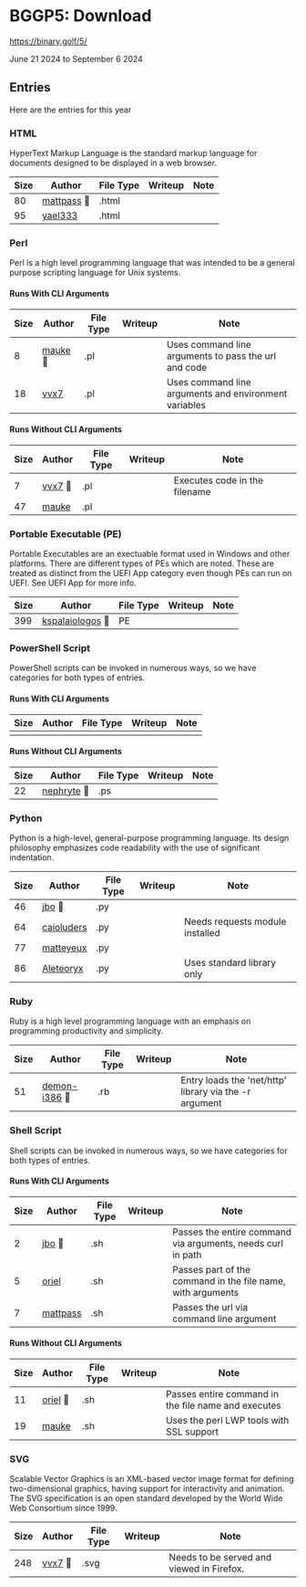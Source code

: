 # BGGP5: Download

https://binary.golf/5/

June 21 2024 to September 6 2024

## Entries

Here are the entries for this year

### HTML

HyperText Markup Language is the standard markup language for documents designed to be displayed in a web browser. 

| Size | Author | File Type | Writeup | Note |
|--------|------|-----------|---------|------|
| 80 | [mattpass](./entries/mattpass/mattpass.html.txt) 👑 | .html | | |
| 95 | [yael333](./entries/yael333/yael333.html.txt) | .html | | |

### Perl

Perl is a high level programming language that was intended to be a general purpose scripting language for Unix systems.

#### Runs With CLI Arguments
| Size | Author | File Type | Writeup | Note |
|--------|------|-----------|---------|------|
| 8 | [mauke](./entries/mauke/mauke.pl2.txt) 👑 | .pl | | Uses command line arguments to pass the url and code |
| 18 | [vvx7](./entries/vvx7/vvx7.pl.txt) | .pl | | Uses command line arguments and environment variables |

#### Runs Without CLI Arguments

| Size | Author | File Type | Writeup | Note |
|--------|------|-----------|---------|------|
| 7 | [vvx7](./entries/vvx7/vvx7.pl2.txt) 👑 | .pl | | Executes code in the filename |
| 47 | [mauke](./entries/mauke/mauke.pl.txt) | .pl | | |

### Portable Executable (PE)

Portable Executables are an exectuable format used in Windows and other platforms. There are different types of PEs which are noted. These are treated as distinct from the UEFI App category even though PEs can run on UEFI. See UEFI App for more info.

| Size | Author | File Type | Writeup | Note |
|--------|------|-----------|---------|------|
| 399 | [kspalaiologos](./entries/kspalaiologos/kspalaiologos.pe.txt) 👑 | PE | | |

### PowerShell Script

PowerShell scripts can be invoked in numerous ways, so we have categories for both types of entries.

#### Runs With CLI Arguments

| Size | Author | File Type | Writeup | Note |
|--------|------|-----------|---------|------|
|  |  |  | |  |

#### Runs Without CLI Arguments

| Size | Author | File Type | Writeup | Note |
|--------|------|-----------|---------|------|
| 22 | [nephryte](./entries/nephryte/nephryte.ps.txt) 👑 | .ps | |  |

### Python

Python is a high-level, general-purpose programming language. Its design philosophy emphasizes code readability with the use of significant indentation. 

| Size | Author | File Type | Writeup | Note |
|--------|------|-----------|---------|------|
| 46 | [jbo](jbo/jbo.py.txt) 👑 | .py | | |
| 64 | [caioluders](./entries/caioluders/caioluders.py.txt) | .py | | Needs requests module installed |
| 77 | [matteyeux](./entries/matteyeux/matteyeux.py.txt) | .py | | |
| 86 | [Aleteoryx](./entries/Aleteoryx/Aleteoryx.py.txt) | .py | | Uses standard library only |

### Ruby

Ruby is a high level programming language with an emphasis on programming productivity and simplicity.

| Size | Author | File Type | Writeup | Note |
|--------|------|-----------|---------|------|
| 51 | [demon-i386](./entries/demon-i386/demon-i386.rb.txt) 👑 | .rb | | Entry loads the 'net/http' library via the -r argument |

### Shell Script

Shell scripts can be invoked in numerous ways, so we have categories for both types of entries.

#### Runs With CLI Arguments

| Size | Author | File Type | Writeup | Note |
|--------|------|-----------|---------|------|
| 2 | [jbo](./entries/jbo/jbo.sh.txt) 👑 | .sh | | Passes the entire command via arguments, needs curl in path |
| 5 | [oriel](./entries/oriel/oriel.sh.txt) | .sh | | Passes part of the command in the file name, with arguments |
| 7 | [mattpass](./entries/mattpass/mattpass.sh.txt) | .sh | | Passes the url via command line argument |

#### Runs Without CLI Arguments

| Size | Author | File Type | Writeup | Note |
|--------|------|-----------|---------|------|
| 11 | [oriel](./entries/oriel/oriel.sh2.txt) 👑 | .sh | | Passes entire command in the file name and executes |
| 19 | [mauke](./entries/mauke/mauke.sh.txt) | .sh | | Uses the perl LWP tools with SSL support |

### SVG

Scalable Vector Graphics is an XML-based vector image format for defining two-dimensional graphics, having support for interactivity and animation. The SVG specification is an open standard developed by the World Wide Web Consortium since 1999.

| Size | Author | File Type | Writeup | Note |
|--------|------|-----------|---------|------|
| 248 | [vvx7](./entries/vvx7/vvx7.svg.txt) 👑 | .svg | | Needs to be served and viewed in Firefox. |
